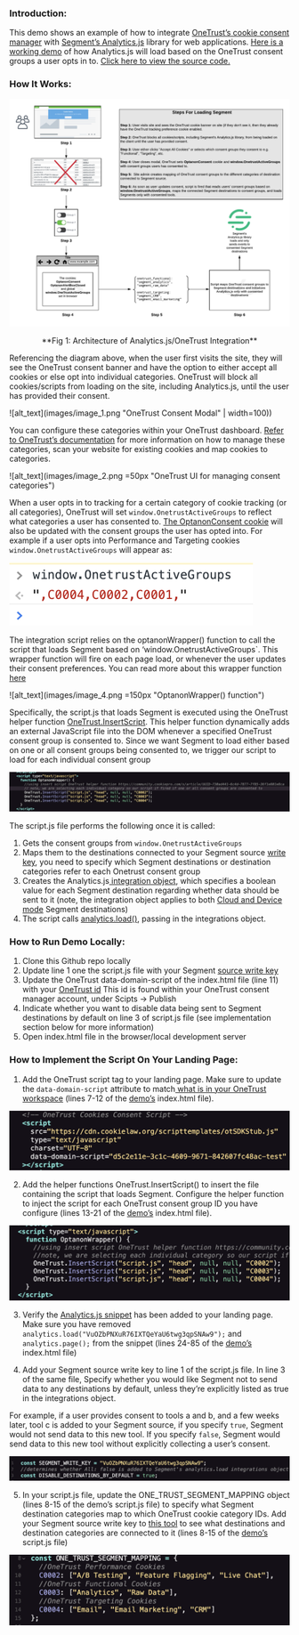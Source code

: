 ### Introduction:

This demo shows an example of how to integrate [OneTrust’s cookie consent manager](https://www.cookiepro.com/products/cookie-consent/) with [Segment’s Analytics.js](https://segment.com/docs/connections/sources/catalog/libraries/website/javascript/) library for web applications. [Here is a working demo](https://plastic-teal-gasoline.glitch.me/) of how Analytics.js will load based on the OneTrust consent groups a user opts in to. [Click here to view the source code. ](https://glitch.com/edit/#!/plastic-teal-gasoline?path=script.js%3A1%3A0)


### How It Works: 

![](images/architecturediagram.png)


<p style="text-align: center;">**Fig 1: Architecture of Analytics.js/OneTrust Integration**</p>

Referencing the diagram above, when the user first visits the site, they will see the OneTrust consent banner and have the option to either accept all cookies or else opt into individual categories. OneTrust will block all cookies/scripts from loading on the site, including Analytics.js, until the user has provided their consent. 


![alt_text](images/image_1.png "OneTrust Consent Modal" | width=100))


You can configure these categories within your OneTrust dashboard. [Refer to OneTrust’s documentation](https://my.onetrust.com/s/) for more information on how to manage these categories, scan your website for existing cookies and map cookies to categories. 


![alt_text](images/image_2.png =50px "OneTrust UI for managing consent categories")


When a user opts in to tracking for a certain category of cookie tracking (or all categories), OneTrust will set `window.OnetrustActiveGroups` to reflect what categories a user has consented to. [The OptanonConsent cookie](https://my.onetrust.com/s/article/UUID-1e75fb0d-bb79-2af8-cb85-f905d16f1220?topicId=0TO1Q000000ssJBWAY) will also be updated with the consent groups the user has opted into. For example if a user opts into Performance and Targeting cookies `window.OnetrustActiveGroups` will appear as: 

![alt_text](images/image_3.png "window.OneTrustActiveGroups")

The integration script relies on the optanonWrapper() function to call the script that loads Segment based on ‘window.OnetrustActiveGroups`. This wrapper function will fire on each page load, or whenever the user updates their consent preferences. You can read more about this wrapper function [here](https://my.onetrust.com/s/article/UUID-730ad441-6c4d-7877-7f85-36f1e801e8ca)

![alt_text](images/image_4.png =150px "OptanonWrapper() function")


Specifically, the script.js that loads Segment is executed using the OneTrust helper function [OneTrust.InsertScript](https://my.onetrust.com/s/article/UUID-730ad441-6c4d-7877-7f85-36f1e801e8ca?topicId=0TO1Q000000ItVuWAK). This helper function dynamically adds an external JavaScript file into the DOM whenever a specified OneTrust consent group is consented to. Since we want Segment to load either based on one or all consent groups being consented to, we trigger our script to load for each individual consent group

![alt_text](images/image_5.png "OneTrust.InsertScript")

The script.js file performs the following once it is called: 

1.  Gets the consent groups from  `window.OnetrustActiveGroups`
2.  Maps them to the destinations connected to your Segment source [write key](https://segment.com/docs/connections/find-writekey/), you need to specify which Segment destinations or destination categories refer to each Onetrust consent group
3. Creates the Analytics.js[ integration object](https://segment.com/docs/connections/sources/catalog/libraries/website/javascript/#managing-data-flow-with-the-integrations-object), which specifies a boolean value for each Segment destination regarding whether data should be sent to it (note, the integration object applies to both [Cloud and Device mode](https://segment.com/docs/connections/destinations/#connection-modes) Segment destinations)
4. The script calls [analytics.load()](https://segment.com/docs/connections/sources/catalog/libraries/website/javascript/#load-options), passing in the integrations object. 


### How to Run Demo Locally: 

1. Clone this Github repo locally
2. Update line 1 one the script.js file with your Segment [source write key](https://segment.com/docs/connections/find-writekey/)
3. Update the OneTrust data-domain-script of the index.html file (line 11) with your [OneTrust id](https://my.onetrust.com/s/article/UUID-5394213a-70b9-c4e6-d68c-f809b55e7af6?topicId=0TO1Q000000ssJBWAY) This id is found within your OneTrust consent manager account, under Scipts -> Publish
4. Indicate whether you want to disable data being sent to Segment destinations by default on line 3 of script.js file (see implementation section below for more information)
5. Open index.html file in the browser/local development server


### How to Implement the Script On Your Landing Page: 


1. Add the OneTrust script tag to your landing page. Make sure to update the `data-domain-script` attribute to match[ what is in your OneTrust workspace](https://my.onetrust.com/s/article/UUID-5394213a-70b9-c4e6-d68c-f809b55e7af6?topicId=0TO1Q000000ssJBWAY) (lines 7-12 of the [demo’s](https://glitch.com/~plastic-teal-gasoline) index.html file).

![alt_text](images/image_6.png "Changing OneTrust `data-domain-script` to match OneTrust UI")

2. Add the helper functions OneTrust.InsertScript() to insert the file containing the script that loads Segment. Configure the helper function to inject the script for each OneTrust consent group ID you have configure (lines 13-21 of the [demo’s](https://glitch.com/~plastic-teal-gasoline) index.html file).

![alt_text](images/image_7.png "Updating OptanonWrapper() with OneTrust.InsertScript()")

3. Verify the [Analytics.js snippet](https://segment.com/docs/connections/sources/catalog/libraries/website/javascript/quickstart/#step-1-copy-the-snippet) has been added to your landing page. Make sure you have removed `analytics.load("VuOZbPNXuR76IXTQeYaU6twg3qpSNAw9");` and    `analytics.page();` from the snippet (lines 24-85 of the [demo’s](https://glitch.com/~plastic-teal-gasoline) index.html file)


4. Add your Segment source write key to line 1 of the script.js file. In line 3 of the same file, Specify whether you would like Segment not to send data to any destinations by default, unless they’re explicitly listed as true in the integrations object. 

For example, if a user provides consent to tools a and b, and a few weeks later, tool c is added to your Segment source, if you specify `true`, Segment would not send data to this new tool. If you specify `false`, Segment would send data to this new tool without explicitly collecting a user’s consent. 

![alt_text](images/image_8.png "DISABLE_DESTINATIONS_BY_DEFAULT")

5. In your script.js file, update the ONE_TRUST_SEGMENT_MAPPING object (lines 8-15 of the demo’s script.js file) to specify what Segment destination categories map to which OneTrust cookie category IDs. Add your Segment source write key to [this tool](https://fixed-kind-tartan.glitch.me/) to see what destinations and destination categories are connected to it (lines 8-15 of the [demo’s](https://glitch.com/edit/#!/plastic-teal-gasoline?path=script.js%3A1%3A0) script.js file)

![alt_text](images/image_9.png "OneTrust to Segment Destination Category Mapping")


